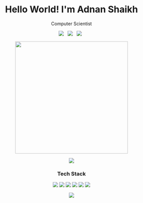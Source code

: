 <h1 align='center'> Hello World! I'm Adnan Shaikh </h1>

<p align='center'> Computer Scientist </p>

<p align='center'>
 <a href="https://www.linkedin.com/in/adnan-shaikh-23b266157" target="_blank">
 <img src="https://img.shields.io/badge/linkedin-%230077B5.svg?&style=for-the-badge&logo=linkedin&logoColor=white" /></a>&nbsp;&nbsp;
 <a href="https://hackerrank.com/10adnan75" target="_blank">
 <img src="https://img.shields.io/badge/hackerrank-%07190B.svg?&style=for-the-badge&logo=hackerrank&logoColor=white" /></a>&nbsp;&nbsp;
 <a href="https://twitter.com/10adnan75" target="_blank">
 <img src="https://img.shields.io/badge/twitter-%231DA1F2.svg?&style=for-the-badge&logo=twitter&logoColor=white" /></a>&nbsp;&nbsp;
</p>

<p align='center'><a href="#"><img src="https://github-readme-stats.vercel.app/api?username=10adnan75&show_icons=true&count_private=true&theme=dark" width="350"></a></p>

<p align='center'><img src='https://github-readme-stats.vercel.app/api/top-langs/?username=10adnan75&theme=light&hide_langs_below=1'/></p>

<h3 align='center'>Tech Stack</h3>
<p align='center'>
 <img src="https://img.icons8.com/color/48/000000/c-plus-plus-logo.png">  
 <img src="https://img.icons8.com/color/48/000000/javascript.png"> 
 <img src="https://img.icons8.com/color/48/000000/java.png"> 
 <img src="https://img.icons8.com/color/40/000000/python.png">  
 <img src="https://img.icons8.com/color/48/000000/mongodb.png">
 <img src="https://img.icons8.com/ios/50/000000/mysql-logo.png"> 
</p>

<p align='center'><a href="#"><img src="https://badges.pufler.dev/visits/10adnan75/10adnan75"></a></p>
